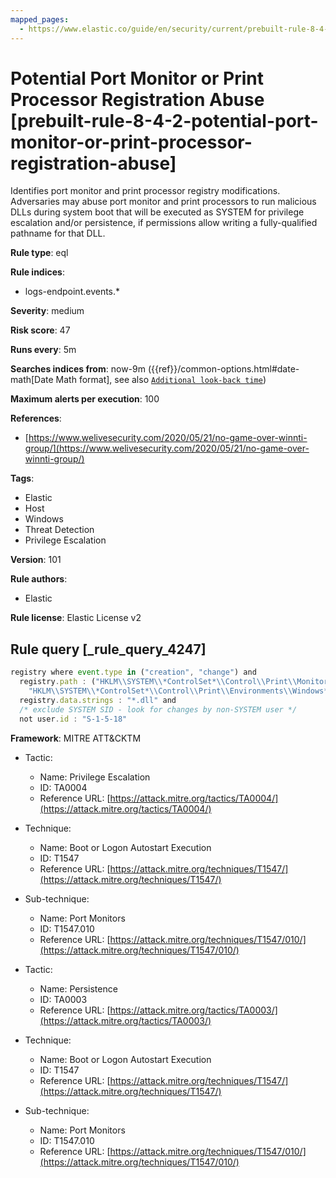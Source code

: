 ```yaml
---
mapped_pages:
  - https://www.elastic.co/guide/en/security/current/prebuilt-rule-8-4-2-potential-port-monitor-or-print-processor-registration-abuse.html
---
```


# Potential Port Monitor or Print Processor Registration Abuse [prebuilt-rule-8-4-2-potential-port-monitor-or-print-processor-registration-abuse]

Identifies port monitor and print processor registry modifications. Adversaries may abuse port monitor and print processors to run malicious DLLs during system boot that will be executed as SYSTEM for privilege escalation and/or persistence, if permissions allow writing a fully-qualified pathname for that DLL.

**Rule type**: eql

**Rule indices**:

* logs-endpoint.events.*

**Severity**: medium

**Risk score**: 47

**Runs every**: 5m

**Searches indices from**: now-9m ({{ref}}/common-options.html#date-math[Date Math format], see also [`Additional look-back time`](docs-content://solutions/security/detect-and-alert/create-detection-rule.md#rule-schedule))

**Maximum alerts per execution**: 100

**References**:

* [https://www.welivesecurity.com/2020/05/21/no-game-over-winnti-group/](https://www.welivesecurity.com/2020/05/21/no-game-over-winnti-group/)

**Tags**:

* Elastic
* Host
* Windows
* Threat Detection
* Privilege Escalation

**Version**: 101

**Rule authors**:

* Elastic

**Rule license**: Elastic License v2

## Rule query [_rule_query_4247]

```js
registry where event.type in ("creation", "change") and
  registry.path : ("HKLM\\SYSTEM\\*ControlSet*\\Control\\Print\\Monitors\\*",
    "HKLM\\SYSTEM\\*ControlSet*\\Control\\Print\\Environments\\Windows*\\Print Processors\\*") and
  registry.data.strings : "*.dll" and
  /* exclude SYSTEM SID - look for changes by non-SYSTEM user */
  not user.id : "S-1-5-18"
```

**Framework**: MITRE ATT&CKTM

* Tactic:

    * Name: Privilege Escalation
    * ID: TA0004
    * Reference URL: [https://attack.mitre.org/tactics/TA0004/](https://attack.mitre.org/tactics/TA0004/)

* Technique:

    * Name: Boot or Logon Autostart Execution
    * ID: T1547
    * Reference URL: [https://attack.mitre.org/techniques/T1547/](https://attack.mitre.org/techniques/T1547/)

* Sub-technique:

    * Name: Port Monitors
    * ID: T1547.010
    * Reference URL: [https://attack.mitre.org/techniques/T1547/010/](https://attack.mitre.org/techniques/T1547/010/)

* Tactic:

    * Name: Persistence
    * ID: TA0003
    * Reference URL: [https://attack.mitre.org/tactics/TA0003/](https://attack.mitre.org/tactics/TA0003/)

* Technique:

    * Name: Boot or Logon Autostart Execution
    * ID: T1547
    * Reference URL: [https://attack.mitre.org/techniques/T1547/](https://attack.mitre.org/techniques/T1547/)

* Sub-technique:

    * Name: Port Monitors
    * ID: T1547.010
    * Reference URL: [https://attack.mitre.org/techniques/T1547/010/](https://attack.mitre.org/techniques/T1547/010/)



